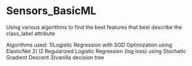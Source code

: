 # Sensors_BasicML

Using various algorithms to find the best features that best describe the class_label attribute

Algorithms used:
1)Logistic Regression with SGD Optimization using ElasticNet
2) l2 Regularized Logistic Regression (log loss) using Stochatic Gradient Descent
3)vanilla decision tree
